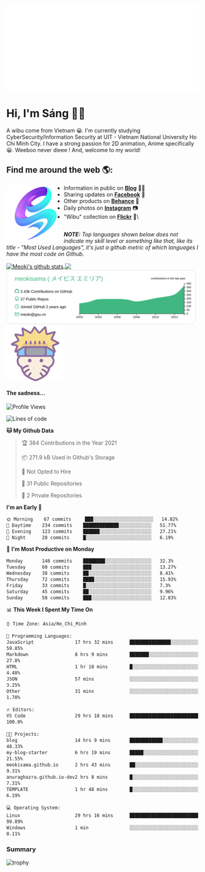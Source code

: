 <p align="center">
<a href="https://meokisama.github.io">
    <img src="effect.svg"/>
</a>
</p>

# Hi, I'm Sáng 👋🏾
A wibu come from Vietnam 😀. I'm currently studying CyberSecurity/Information Security at UIT - Vietnam National University Ho Chi Minh City. I have a strong passion for 2D animation, Anime specifically 😀. Weeboo never dieee ! And, welcome to my world!


## Find me around the web 🌎:
<a href="https://facebook.com/slytherinnn/"><img align="left" width="150" height="150" src="https://github.com/meokisama/meokisama/blob/master/image/2750554.png"> </a>
- Information in public on <a href="https://meokisama.github.io/">__Blog__</a> ✍🏾
- Sharing updates on <a href="https://facebook.com/slytherinnn/">__Facebook__</a> 💼
- Other products on <a href="https://www.behance.net/meokisama">__Behance__</a> 🏓
- Daily photos on <a href="https://www.instagram.com/hi.im.meoki/">__Instagram__</a> 📷
- "Wibu" collection on <a href="https://www.flickr.com/photos/meokisama/albums">__Flickr__</a> 👾\
##
___NOTE:___ _Top languages shown below does not indicate my skill level or something like that, like its title - "Most Used Languages", it's just a github metric of which languages I have the most code on Github._


<a href="https://github.com/meokisama">
  <img align="center" src="https://github-readme-stats.vercel.app/api?username=meokisama&show_icons=true&include_all_commits=true&theme=vue&count_private=true&line_height=28.8" alt="Meoki's github stats" />
</a>
<a href="https://github.com/meokisama">
  <img align="center" src="https://github-readme-stats.vercel.app/api/top-langs/?username=meokisama&layout=compact&theme=vue&langs_count=10" />
</a>

<div style="overflow: hidden;justify-content:space-around;">
  <img align="center" src="https://raw.githubusercontent.com/meokisama/meokisama/master/profile-summary-card-output/vue/0-profile-details.svg"/>
  <img align="center" src="image/favicon.png" width="150">
</div>

#### The sadness...

<!--START_SECTION:waka-->
![Profile Views](http://img.shields.io/badge/Profile%20Views-42-blue)

![Lines of code](https://img.shields.io/badge/From%20Hello%20World%20I%27ve%20Written-3.0%20million%20lines%20of%20code-blue)

**🐱 My Github Data** 

> 🏆 384 Contributions in the Year 2021
 > 
> 📦 271.9 kB Used in Github's Storage 
 > 
> 🚫 Not Opted to Hire
 > 
> 📜 31 Public Repositories 
 > 
> 🔑 2 Private Repositories  
 > 
**I'm an Early 🐤** 

```text
🌞 Morning    67 commits     ███░░░░░░░░░░░░░░░░░░░░░░   14.82% 
🌆 Daytime    234 commits    █████████████░░░░░░░░░░░░   51.77% 
🌃 Evening    123 commits    ██████░░░░░░░░░░░░░░░░░░░   27.21% 
🌙 Night      28 commits     █░░░░░░░░░░░░░░░░░░░░░░░░   6.19%

```
📅 **I'm Most Productive on Monday** 

```text
Monday       146 commits    ████████░░░░░░░░░░░░░░░░░   32.3% 
Tuesday      60 commits     ███░░░░░░░░░░░░░░░░░░░░░░   13.27% 
Wednesday    38 commits     ██░░░░░░░░░░░░░░░░░░░░░░░   8.41% 
Thursday     72 commits     ████░░░░░░░░░░░░░░░░░░░░░   15.93% 
Friday       33 commits     █░░░░░░░░░░░░░░░░░░░░░░░░   7.3% 
Saturday     45 commits     ██░░░░░░░░░░░░░░░░░░░░░░░   9.96% 
Sunday       58 commits     ███░░░░░░░░░░░░░░░░░░░░░░   12.83%

```


📊 **This Week I Spent My Time On** 

```text
⌚︎ Time Zone: Asia/Ho_Chi_Minh

💬 Programming Languages: 
JavaScript               17 hrs 32 mins      ███████████████░░░░░░░░░░   59.85% 
Markdown                 8 hrs 9 mins        ███████░░░░░░░░░░░░░░░░░░   27.8% 
HTML                     1 hr 18 mins        █░░░░░░░░░░░░░░░░░░░░░░░░   4.48% 
JSON                     57 mins             ░░░░░░░░░░░░░░░░░░░░░░░░░   3.25% 
Other                    31 mins             ░░░░░░░░░░░░░░░░░░░░░░░░░   1.78%

🔥 Editors: 
VS Code                  29 hrs 18 mins      █████████████████████████   100.0%

🐱‍💻 Projects: 
blog                     14 hrs 9 mins       ████████████░░░░░░░░░░░░░   48.33% 
my-blog-starter          6 hrs 19 mins       █████░░░░░░░░░░░░░░░░░░░░   21.55% 
meokisama.github.io      2 hrs 43 mins       ██░░░░░░░░░░░░░░░░░░░░░░░   9.31% 
anuraghazra.github.io-dev2 hrs 8 mins        █░░░░░░░░░░░░░░░░░░░░░░░░   7.31% 
TEMPLATE                 1 hr 48 mins        █░░░░░░░░░░░░░░░░░░░░░░░░   6.19%

💻 Operating System: 
Linux                    29 hrs 16 mins      █████████████████████████   99.89% 
Windows                  1 min               ░░░░░░░░░░░░░░░░░░░░░░░░░   0.11%

```


<!--END_SECTION:waka-->
### Summary
![trophy](https://github-profile-trophy.vercel.app/?username=meokisama)
